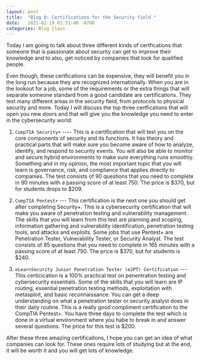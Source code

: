 ```yaml
---
layout: post
title:  "Blog 0: Certifications for the Security field "
date:   2021-02-19 01:51:40 -0700
categories: Blog Class
---
```


Today I am going to talk about three different kinds of certfications that someone that is passionate about security can get to improve their knowledge and to also, get noticed by companies that look for qualified people.


Even though, these certfications can be expensive, they will benefit you in the long run because they are recognized internationally. When you are in the lookout for a job, some of the requirements or the extra things that will separate someone standard from a good candidate are certifications. They test many different areas in the security field, from protocols to physical security and more. Today I will discuss the top three certfications that will open you new doors and that will give you the knowledge you need to enter in the cybersecurity world:

1) `CompTIA Security+` ---- This is a certification that will test you on the core components of security and its functions. It has theory and practical parts that will make sure you become aware of how to analyze, identify, and respond to security events. You will also be able to monitor and secure hybrid environments to make sure everything runs smoothly. Something and in my opinion, the most important topic that you will learn is governance, risk, and compliance that applies directly to companies. The test consists of 90 questions that you need to complete in 90 minutes with a passing score of at least 750. The price is $370, but for students drops to $209.

2) `CompTIA Pentest+` --- This certification is the next one you should get after completing Security+. This is a cybersecurity certification that will make you aware of penetration testing and vulnerability management. The skills that you will learn from this test are planning and scoping, information gathering and vulnerability identification, penetration testing tools, and attacks and exploits. Some jobs that use Pentest+ are Penetration Tester, Vulnerability Tester, or Security Analyst. The test consists of 85 questions that you need to complete in 165 minutes with a passing score of at least 750. The price is $370, but for students is $240.


3) `eLearnSecurity Junior Penetration Tester (eJPT) Certification` --- This certicication is a 100% practical test on penentration testing and cybersecurity essentials. Some of the skills that you will learn are IP routing, essential penetration testing methods, exploitation with metasploit, and basic reconnaissance. You can get a deep understanding on what a penetration tester or security analyst does in their daily routine. This is a really good compliment certification to the CompTIA Pentest+. You have three days to complete the test which is done in a virtual environment where you habe to break in and answer several questions. The price for this test is $200.


After these three amazing certificaitons, I hope you can get an idea of what companies can look for. These ones require lots of studying but at the end, it will be worth it and you will get lots of knowledge.
